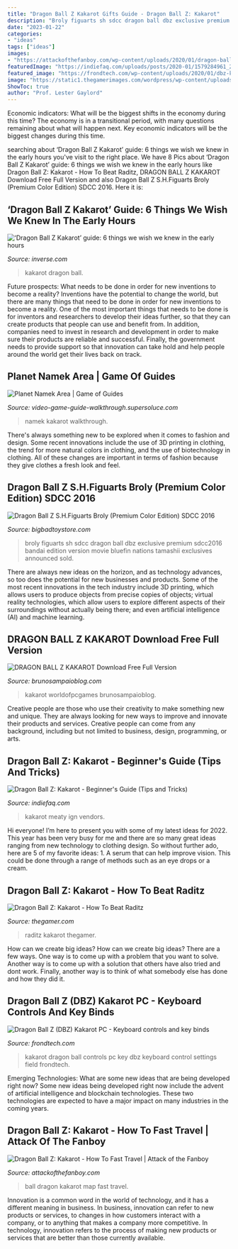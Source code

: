 ```yaml
---
title: "Dragon Ball Z Kakarot Gifts Guide - Dragon Ball Z: Kakarot"
description: "Broly figuarts sh sdcc dragon ball dbz exclusive premium sdcc2016 bandai edition version movie bluefin nations tamashii exclusives announced sold"
date: "2023-01-22"
categories:
- "ideas"
tags: ["ideas"]
images:
- "https://attackofthefanboy.com/wp-content/uploads/2020/01/dragon-ball-z-kakarot-10.jpg"
featuredImage: "https://indiefaq.com/uploads/posts/2020-01/1579284961_2.jpg"
featured_image: "https://frondtech.com/wp-content/uploads/2020/01/dbz-kakarot-field-key-settings.jpg"
image: "https://static1.thegamerimages.com/wordpress/wp-content/uploads/2020/02/DBZK-Raditz-FB.jpg"
ShowToc: true
author: "Prof. Lester Gaylord"
---
```



Economic indicators: What will be the biggest shifts in the economy during this time?
The economy is in a transitional period, with many questions remaining about what will happen next. Key economic indicators will be the biggest changes during this time.

	

		
searching about ‘Dragon Ball Z Kakarot’ guide: 6 things we wish we knew in the early hours you've visit to the right place. We have 8 Pics about ‘Dragon Ball Z Kakarot’ guide: 6 things we wish we knew in the early hours like Dragon Ball Z: Kakarot - How To Beat Raditz, DRAGON BALL Z KAKAROT Download Free Full Version and also Dragon Ball Z S.H.Figuarts Broly (Premium Color Edition) SDCC 2016. Here it is:
		
    
## ‘Dragon Ball Z Kakarot’ Guide: 6 Things We Wish We Knew In The Early Hours

<img loading=lazy src="https://imgix.bustle.com/inverse/89/d9/fb/e6/d1f6/4e06/a57e/ee157136d2fd/goku-db-kakarotjpg.jpeg?w=2000&amp;h=640&amp;auto=format%2Ccompress&amp;cs=srgb&amp;q=70&amp;fit=crop&amp;crop=faces&amp;blend=000000&amp;blendAlpha=45&amp;blendMode=normal" onerror="this.onerror=null;this.src='https://tse1.mm.bing.net/th?id=OIP.pj2bT2v6rTQXDLQM0RcPOAHaCX&amp;pid=15.1';" alt="‘Dragon Ball Z Kakarot’ guide: 6 things we wish we knew in the early hours">

_Source: inverse.com_

>kakarot dragon ball. 

	

Future prospects: What needs to be done in order for new inventions to become a reality?
Inventions have the potential to change the world, but there are many things that need to be done in order for new inventions to become a reality. One of the most important things that needs to be done is for inventors and researchers to develop their ideas further, so that they can create products that people can use and benefit from. In addition, companies need to invest in research and development in order to make sure their products are reliable and successful. Finally, the government needs to provide support so that innovation can take hold and help people around the world get their lives back on track.

    
## Planet Namek Area | Game Of Guides

<img loading=lazy src="https://video-game-guide-walkthrough.supersoluce.com/wp-content/uploads/2020/02/07/DBZ-Kakarot-Guide-Walkthrough-Complete-Map-Planet-Namek-Area-768x432.jpg" onerror="this.onerror=null;this.src='https://tse1.mm.bing.net/th?id=OIP.ispRWpuspGbQlOfcF2YmdwHaEK&amp;pid=15.1';" alt="Planet Namek Area | Game of Guides">

_Source: video-game-guide-walkthrough.supersoluce.com_

>namek kakarot walkthrough. 

	

There's always something new to be explored when it comes to fashion and design. Some recent innovations include the use of 3D printing in clothing, the trend for more natural colors in clothing, and the use of biotechnology in clothing. All of these changes are important in terms of fashion because they give clothes a fresh look and feel.

    
## Dragon Ball Z S.H.Figuarts Broly (Premium Color Edition) SDCC 2016

<img loading=lazy src="https://aa1a5178aef33568e9c4-a77ea51e8d8892c1eb8348eb6b3663f6.ssl.cf5.rackcdn.com/p/full/c2ab9dd0-e624-4e92-86e6-0f4a71c912d0.jpg" onerror="this.onerror=null;this.src='https://tse3.mm.bing.net/th?id=OIP.6FgpkwqgqYpeTMVOx6o2XgHaJQ&amp;pid=15.1';" alt="Dragon Ball Z S.H.Figuarts Broly (Premium Color Edition) SDCC 2016">

_Source: bigbadtoystore.com_

>broly figuarts sh sdcc dragon ball dbz exclusive premium sdcc2016 bandai edition version movie bluefin nations tamashii exclusives announced sold. 

	

There are always new ideas on the horizon, and as technology advances, so too does the potential for new businesses and products. Some of the most recent innovations in the tech industry include 3D printing, which allows users to produce objects from precise copies of objects; virtual reality technologies, which allow users to explore different aspects of their surroundings without actually being there; and even artificial intelligence (AI) and machine learning.

    
## DRAGON BALL Z KAKAROT Download Free Full Version

<img loading=lazy src="http://brunosampaioblog.com/wp-content/uploads/2021/01/DRAGON-BALL-Z-KAKAROT-Free-Download-By-Worldofpcgames-768x515.jpg" onerror="this.onerror=null;this.src='https://tse2.mm.bing.net/th?id=OIP.-Ye-camKi7jUdIqutxplHAHaE9&amp;pid=15.1';" alt="DRAGON BALL Z KAKAROT Download Free Full Version">

_Source: brunosampaioblog.com_

>kakarot worldofpcgames brunosampaioblog. 

	

Creative people are those who use their creativity to make something new and unique. They are always looking for new ways to improve and innovate their products and services. Creative people can come from any background, including but not limited to business, design, programming, or arts.

    
## Dragon Ball Z: Kakarot - Beginner&#039;s Guide (Tips And Tricks)

<img loading=lazy src="https://indiefaq.com/uploads/posts/2020-01/1579284961_2.jpg" onerror="this.onerror=null;this.src='https://tse2.mm.bing.net/th?id=OIP.xMeZeOtLUKhqao_BXZTYJwHaEK&amp;pid=15.1';" alt="Dragon Ball Z: Kakarot - Beginner&#039;s Guide (Tips and Tricks)">

_Source: indiefaq.com_

>kakarot meaty ign vendors. 

	

Hi everyone! I’m here to present you with some of my latest ideas for 2022. This year has been very busy for me and there are so many great ideas ranging from new technology to clothing design. So without further ado, here are 5 of my favorite ideas: 1. A serum that can help improve vision. This could be done through a range of methods such as an eye drops or a cream. 
    
## Dragon Ball Z: Kakarot - How To Beat Raditz

<img loading=lazy src="https://static1.thegamerimages.com/wordpress/wp-content/uploads/2020/02/DBZK-Raditz-FB.jpg" onerror="this.onerror=null;this.src='https://tse4.mm.bing.net/th?id=OIP.D8cF10l_ryKtdOF94uOdAQHaD5&amp;pid=15.1';" alt="Dragon Ball Z: Kakarot - How To Beat Raditz">

_Source: thegamer.com_

>raditz kakarot thegamer. 

	

How can we create big ideas?
How can we create big ideas? There are a few ways. One way is to come up with a problem that you want to solve. Another way is to come up with a solution that others have also tried and dont work. Finally, another way is to think of what somebody else has done and how they did it.

    
## Dragon Ball Z (DBZ) Kakarot PC - Keyboard Controls And Key Binds

<img loading=lazy src="https://frondtech.com/wp-content/uploads/2020/01/dbz-kakarot-field-key-settings.jpg" onerror="this.onerror=null;this.src='https://tse2.mm.bing.net/th?id=OIP.V6f0909G6istFG5p0KftKAHaEL&amp;pid=15.1';" alt="Dragon Ball Z (DBZ) Kakarot PC - Keyboard controls and key binds">

_Source: frondtech.com_

>kakarot dragon ball controls pc key dbz keyboard control settings field frondtech. 

	

Emerging Technologies: What are some new ideas that are being developed right now?
Some new ideas being developed right now include the advent of artificial intelligence and blockchain technologies. These two technologies are expected to have a major impact on many industries in the coming years.

    
## Dragon Ball Z: Kakarot - How To Fast Travel | Attack Of The Fanboy

<img loading=lazy src="https://attackofthefanboy.com/wp-content/uploads/2020/01/dragon-ball-z-kakarot-10.jpg" onerror="this.onerror=null;this.src='https://tse2.mm.bing.net/th?id=OIP.SkAgQV3B1k7xh29Xyg9jswHaEK&amp;pid=15.1';" alt="Dragon Ball Z: Kakarot - How To Fast Travel | Attack of the Fanboy">

_Source: attackofthefanboy.com_

>ball dragon kakarot map fast travel. 

	

Innovation is a common word in the world of technology, and it has a different meaning in business. In business, innovation can refer to new products or services, to changes in how customers interact with a company, or to anything that makes a company more competitive. In technology, innovation refers to the process of making new products or services that are better than those currently available.


